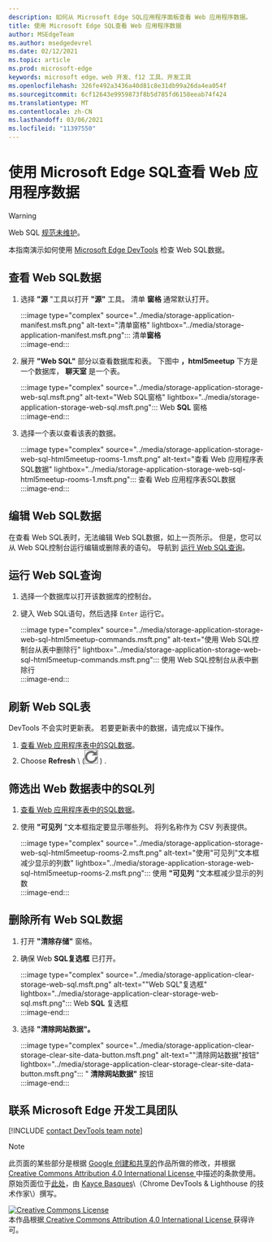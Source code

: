 ```yaml
---
description: 如何从 Microsoft Edge SQL应用程序面板查看 Web 应用程序数据。
title: 使用 Microsoft Edge SQL查看 Web 应用程序数据
author: MSEdgeTeam
ms.author: msedgedevrel
ms.date: 02/12/2021
ms.topic: article
ms.prod: microsoft-edge
keywords: microsoft edge、web 开发、f12 工具、开发工具
ms.openlocfilehash: 326fe492a3436a40d81c8e31db99a26da4ea054f
ms.sourcegitcommit: 6cf12643e9959873f8b5d785fd6158eeab74f424
ms.translationtype: MT
ms.contentlocale: zh-CN
ms.lasthandoff: 03/06/2021
ms.locfileid: "11397550"
---
```

<!-- Copyright Kayce Basques 

   Licensed under the Apache License, Version 2.0 (the "License");
   you may not use this file except in compliance with the License.
   You may obtain a copy of the License at

       https://www.apache.org/licenses/LICENSE-2.0

   Unless required by applicable law or agreed to in writing, software
   distributed under the License is distributed on an "AS IS" BASIS,
   WITHOUT WARRANTIES OR CONDITIONS OF ANY KIND, either express or implied.
   See the License for the specific language governing permissions and
   limitations under the License.  -->

# <a name="view-web-sql-data-with-microsoft-edge-devtools"></a>使用 Microsoft Edge SQL查看 Web 应用程序数据  

> [!WARNING]
> Web SQL [规范未维护][W3CWebSQLStatus]。  

本指南演示如何使用 [Microsoft Edge DevTools][MicrosoftEdgeDevTools] 检查 Web SQL数据。  

## <a name="view-web-sql-data"></a>查看 Web SQL数据  

1.  选择 **"源** "工具以打开 **"源"** 工具。  清单 **窗格** 通常默认打开。  
    
    :::image type="complex" source="../media/storage-application-manifest.msft.png" alt-text="清单窗格" lightbox="../media/storage-application-manifest.msft.png":::
       清单**窗格**  
    :::image-end:::  
    
1.  展开 **"Web SQL"** 部分以查看数据库和表。  下图中 **，html5meetup** 下方是一个数据库， **聊天室** 是一个表。  
    
    :::image type="complex" source="../media/storage-application-storage-web-sql.msft.png" alt-text="Web SQL窗格" lightbox="../media/storage-application-storage-web-sql.msft.png":::
       Web **SQL** 窗格  
    :::image-end:::  
    
1.  选择一个表以查看该表的数据。  
    
    :::image type="complex" source="../media/storage-application-storage-web-sql-html5meetup-rooms-1.msft.png" alt-text="查看 Web 应用程序表SQL数据" lightbox="../media/storage-application-storage-web-sql-html5meetup-rooms-1.msft.png":::
       查看 Web 应用程序表SQL数据  
    :::image-end:::  
    
## <a name="edit-web-sql-data"></a>编辑 Web SQL数据  

在查看 Web SQL表时，无法编辑 Web SQL数据，如上一页所示。  但是，您可以从 Web SQL控制台运行编辑或删除表的语句。  导航到 [运行 Web SQL查询](#run-web-sql-queries)。  

## <a name="run-web-sql-queries"></a>运行 Web SQL查询  

1.  选择一个数据库以打开该数据库的控制台。  
1.  键入 Web SQL语句，然后选择 `Enter` 运行它。  
    
    :::image type="complex" source="../media/storage-application-storage-web-sql-html5meetup-commands.msft.png" alt-text="使用 Web SQL控制台从表中删除行" lightbox="../media/storage-application-storage-web-sql-html5meetup-commands.msft.png":::
       使用 Web SQL控制台从表中删除行  
    :::image-end:::  
    
## <a name="refresh-a-web-sql-table"></a>刷新 Web SQL表  

DevTools 不会实时更新表。  若要更新表中的数据，请完成以下操作。  

1.  [查看 Web 应用程序表中的SQL数据](#view-web-sql-data)。  
1.  Choose **Refresh** \ (![ Refresh ][ImageRefreshIcon] \) .  
    
## <a name="filter-out-columns-in-a-web-sql-table"></a>筛选出 Web 数据表中的SQL列  

1.  [查看 Web 应用程序表中的SQL数据](#view-web-sql-data)。  
1.  使用 **"可见列** "文本框指定要显示哪些列。  将列名称作为 CSV 列表提供。  
    
    :::image type="complex" source="../media/storage-application-storage-web-sql-html5meetup-rooms-2.msft.png" alt-text="使用"可见列"文本框减少显示的列数" lightbox="../media/storage-application-storage-web-sql-html5meetup-rooms-2.msft.png":::
       使用 **"可见列** "文本框减少显示的列数  
    :::image-end:::  
    
## <a name="delete-all-web-sql-data"></a>删除所有 Web SQL数据  

1.  打开 **"清除存储"** 窗格。  
1.  确保 Web **SQL复选框** 已打开。  
    
    :::image type="complex" source="../media/storage-application-clear-storage-web-sql.msft.png" alt-text=""Web SQL"复选框" lightbox="../media/storage-application-clear-storage-web-sql.msft.png":::
       Web **SQL** 复选框  
    :::image-end:::  
    
1.  选择 **"清除网站数据"。**  
    
    :::image type="complex" source="../media/storage-application-clear-storage-clear-site-data-button.msft.png" alt-text=""清除网站数据"按钮" lightbox="../media/storage-application-clear-storage-clear-site-data-button.msft.png":::
       " **清除网站数据"** 按钮  
    :::image-end:::  
    
## <a name="getting-in-touch-with-the-microsoft-edge-devtools-team"></a>联系 Microsoft Edge 开发工具团队  

[!INCLUDE [contact DevTools team note](../includes/contact-devtools-team-note.md)]  

<!-- image links -->  

[ImageRefreshIcon]: ../media/refresh-icon.msft.png  

<!-- links -->  

[MicrosoftEdgeDevTools]: ../../devtools-guide-chromium/index.md "Microsoft Edge (Chromium) 开发人员工具 | Microsoft 文档"  

[W3CWebSQLStatus]: https://w3.org/TR/webdatabase/#status-of-this-document "Web SQL数据库|W3C"  

> [!NOTE]
> 此页面的某些部分是根据 [Google 创建和共享的][GoogleSitePolicies]作品所做的修改，并根据[ Creative Commons Attribution 4.0 International License ][CCA4IL]中描述的条款使用。  
> 原始页面位于[此处](https://developers.google.com/web/tools/chrome-devtools/storage/websql)，由 [Kayce Basques][KayceBasques]\（Chrome DevTools \& Lighthouse 的技术作家\）撰写。  

[![Creative Commons License][CCby4Image]][CCA4IL]  
本作品根据[ Creative Commons Attribution 4.0 International License ][CCA4IL]获得许可。  

[CCA4IL]: https://creativecommons.org/licenses/by/4.0  
[CCby4Image]: https://i.creativecommons.org/l/by/4.0/88x31.png  
[GoogleSitePolicies]: https://developers.google.com/terms/site-policies  
[KayceBasques]: https://developers.google.com/web/resources/contributors/kaycebasques  
